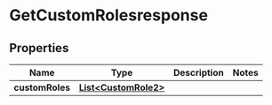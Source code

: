 

# GetCustomRolesresponse


## Properties

| Name | Type | Description | Notes |
|------------ | ------------- | ------------- | -------------|
|**customRoles** | [**List&lt;CustomRole2&gt;**](CustomRole2.md) |  |  |



